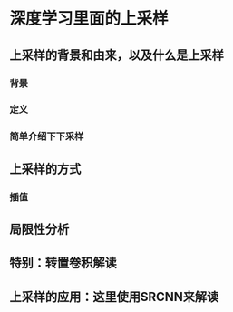 # 深度学习里面的上采样

## 上采样的背景和由来，以及什么是上采样

### 背景
### 定义
### 简单介绍下下采样

## 上采样的方式

### 插值

## 局限性分析

## 特别：转置卷积解读

## 上采样的应用：这里使用SRCNN来解读

